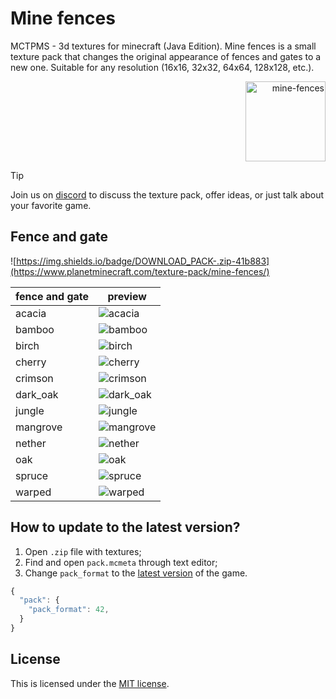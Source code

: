 # Mine fences

MCTPMS - 3d textures for minecraft (Java Edition). Mine fences is a small texture pack that changes the original appearance of fences and gates to a new one. Suitable for any resolution (16x16, 32x32, 64x64, 128x128, etc.). <p align="right">
  <img
    src="https://github.com/andrejsharapov/mine-fences/blob/main/pack.png?raw=true"
    alt="mine-fences"
    width="128">
</p>

> [!TIP]  
> Join us on [discord](https://discord.gg/En8KcxdDra) to discuss the texture pack, offer ideas, or just talk about your favorite game.

## Fence and gate

![https://img.shields.io/badge/DOWNLOAD_PACK-.zip-41b883](https://www.planetminecraft.com/texture-pack/mine-fences/)

| fence and gate | preview                                                                                           |
| -------------- | ------------------------------------------------------------------------------------------------- |
| acacia         | ![acacia](https://github.com/andrejsharapov/mine-fences/blob/main/fences/acacia.png?raw=true)     |
| bamboo         | ![bamboo](https://github.com/andrejsharapov/mine-fences/blob/main/fences/bamboo.png?raw=true)     |
| birch          | ![birch](https://github.com/andrejsharapov/mine-fences/blob/main/fences/birch.png?raw=true)       |
| cherry         | ![cherry](https://github.com/andrejsharapov/mine-fences/blob/main/fences/cherry.png?raw=true)     |
| crimson        | ![crimson](https://github.com/andrejsharapov/mine-fences/blob/main/fences/crimson.png?raw=true)   |
| dark_oak       | ![dark_oak](https://github.com/andrejsharapov/mine-fences/blob/main/fences/dark_oak.png?raw=true) |
| jungle         | ![jungle](https://github.com/andrejsharapov/mine-fences/blob/main/fences/jungle.png?raw=true)     |
| mangrove       | ![mangrove](https://github.com/andrejsharapov/mine-fences/blob/main/fences/mangrove.png?raw=true) |
| nether         | ![nether](https://github.com/andrejsharapov/mine-fences/blob/main/fences/nether.png?raw=true)     |
| oak            | ![oak](https://github.com/andrejsharapov/mine-fences/blob/main/fences/oak.png?raw=true)           |
| spruce         | ![spruce](https://github.com/andrejsharapov/mine-fences/blob/main/fences/spruce.png?raw=true)     |
| warped         | ![warped](https://github.com/andrejsharapov/mine-fences/blob/main/fences/warped.png?raw=true)     |

## How to update to the latest version?

1. Open `.zip` file with textures;
2. Find and open `pack.mcmeta` through text editor;
3. Change `pack_format` to the [latest version](https://minecraft.wiki/w/Pack_format#List_of_resource_pack_formats) of the game.

```js
{
  "pack": {
    "pack_format": 42,
  }
}
```

## License

This is licensed under the [MIT license](https://github.com/andrejsharapov/mine-fences/blob/main/LICENSE).
